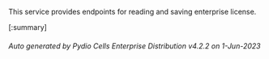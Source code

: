 






This service provides endpoints for reading and saving enterprise license.

[:summary]

###### Auto generated by Pydio Cells Enterprise Distribution v4.2.2 on 1-Jun-2023
